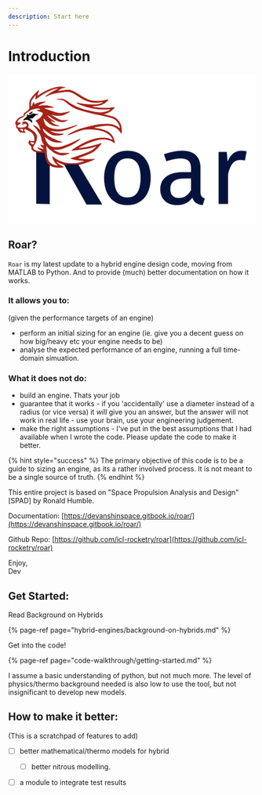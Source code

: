 ```yaml
---
description: Start here
---
```


# Introduction

![Roar is a set of python files to aid in sizing and simulating a hybrid rocket engine.](.gitbook/assets/roar.png)



## Roar?

`Roar` is my latest update to a hybrid engine design code, moving from MATLAB to Python. And to provide \(much\) better documentation on how it works.

### It allows you to:

\(given the performance targets of an engine\)

* perform an initial sizing for an engine \(ie. give you a decent guess on how big/heavy etc your engine needs to be\)
* analyse the expected performance of an engine, running a full time-domain simuation. 

### What it does not do:

* build an engine. Thats your job
* guarantee that it works - if you 'accidentally' use a diameter instead of a radius \(or vice versa\) it _will_ give you an answer, but the answer will not work in real life - use your brain, use your engineering judgement.
* make the right assumptions - I've put in the best assumptions that I had available when I wrote the code. Please update the code to make it better. 

{% hint style="success" %}
The primary objective of this code is to be a guide to sizing an engine, as its a rather involved process. It is not meant to be a single source of truth.
{% endhint %}

This entire project is based on "Space Propulsion Analysis and Design" \[SPAD\] by Ronald Humble.



Documentation: [https://devanshinspace.gitbook.io/roar/](https://devanshinspace.gitbook.io/roar/)

Github Repo: [https://github.com/icl-rocketry/roar](https://github.com/icl-rocketry/roar)

Enjoy,  
Dev



## Get Started:

Read Background on Hybrids

{% page-ref page="hybrid-engines/background-on-hybrids.md" %}

Get into the code! 

{% page-ref page="code-walkthrough/getting-started.md" %}

I assume a basic understanding of python, but not much more. The level of physics/thermo background needed is also low to use the tool, but not insignificant to develop new models.

## How to make it better:

\(This is a scratchpad of features to add\)

* [ ] better mathematical/thermo models for hybrid
  * [ ] better nitrous modelling.
* [ ] a module to integrate test results

